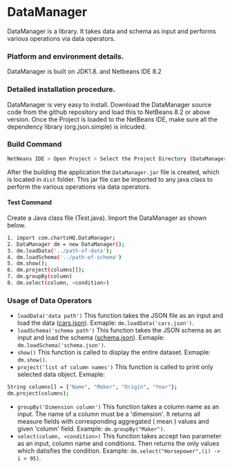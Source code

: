 # DataManager

DataManager is a library. It takes data and schema as input and performs various operations via data operators.

### Platform and environment details.

DataManager is built on JDK1.8. and Netbeans IDE 8.2


### Detailed installation procedure.

DataManager is very easy to install. Download the DataManager source code from the github repository and load this to NetBeans 8.2 or above version. Once the Project is loaded to the NetBeans IDE, make sure all the dependency library (org.json.simple) is inlcuded. 

### Build Command

```sh
NetNeans IDE > Open Project > Select the Project Directory (DataManager) > Open the project > Clean and Build
```

After the building the application the ``DataManager.jar`` file is created, which is located in ``dist`` folder. This jar file can be imported to any java class to perform the various operations via data operators.

#### Test Command

Create a Java class file (Test.java). Import the DataManager as shown below.

```sh
1. import com.chartsHQ.DataManager; 
2. DataManager dm = new DataManager();
3. dm.loadData('../path-of-data');
4. dm.loadSchema('../path-of-schema')
5. dm.show();
6. dm.project(columns[]);
7. dm.groupBy(column)
8. dm.select(column, <condition>)
```

### Usage of Data Operators

* ``loadData('data path')`` This function takes the JSON file as an input and load the data ([cars.json](https://raw.githubusercontent.com/surajitiitkgp/Datamanager/master/cars.json)). Exmaple: ``dm.loadData('cars.json')``.
* ``loadSchema('schema path')`` This function takes the JSON schema as an input and load the schema ([schema.json](https://raw.githubusercontent.com/surajitiitkgp/Datamanager/master/schema.json)). Exmaple: ``dm.loadSchema('schema.json')``.
* ``show()`` This function is called to display the entire dataset. Exmaple: ``dm.show()``.
* ``project('list of column names')`` This function is called to print only selected data object. Exmaple: 
```sh
String columns[] = {"Name", "Maker", "Origin", "Year"};
dm.project(columns);
```
* ``groupBy('Dimension column')`` This function takes a column name as an input. The name of a column must be a 'dimension'. It returns all measure fields with corresponding aggregated ( mean ) values and given 'column' field. Example: ``dm.groupBy("Maker")``.
* ``select(column, <condition>)`` This function takes accept two parameter as an input, column name and conditions. Then returns the only values which datisfies the condition. Example: ``dm.select("Horsepower",(i) -> i > 95)``.
